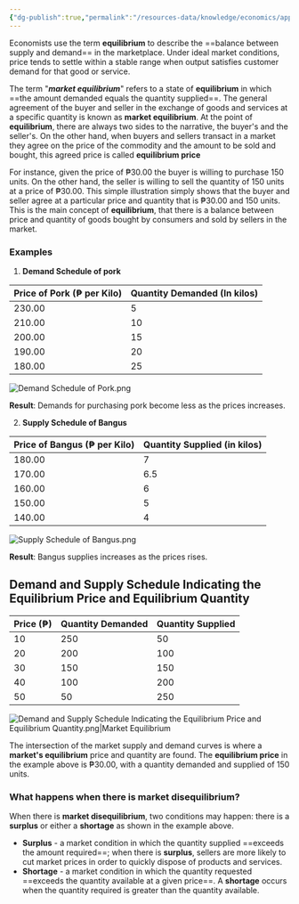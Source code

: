 ```yaml
---
{"dg-publish":true,"permalink":"/resources-data/knowledge/economics/applied-economics/equilibrium/market-equilibrium/"}
---
```


Economists use the term **equilibrium** to describe the ==balance between supply and demand== in the marketplace. Under ideal market conditions, price tends to settle within a stable range when output satisfies customer demand for that good or service.

The term "***market equilibrium***" refers to a state of **equilibrium** in which ==the amount demanded equals the quantity supplied==. The general agreement of the buyer and seller in the exchange of goods and services at a specific quantity is known as **market equilibrium**. At the point of **equilibrium**, there are always two sides to the narrative, the buyer's and the seller's. On the other hand, when buyers and sellers transact in a market they agree on the price of the commodity and the amount to be sold and bought, this agreed price is called **equilibrium price**

For instance, given the price of ₱30.00 the buyer is willing to purchase 150 units. On the other hand, the seller is willing to sell the quantity of 150 units at a price of ₱30.00. This simple illustration simply shows that the buyer and seller agree at a particular price and quantity that is ₱30.00 and 150 units. This is the main concept of **equilibrium**, that there is a balance between price and quantity of goods bought by consumers and sold by sellers in the market.

### Examples
1. **Demand Schedule of pork**

| **Price of Pork** (₱ per Kilo) | **Quantity Demanded** (In kilos) |
| ------------------------------ | -------------------------------- |
| 230.00                         | 5                                |
| 210.00                         | 10                               |
| 200.00                         | 15                               |
| 190.00                         | 20                               |
| 180.00                         | 25                               |

![Demand Schedule of Pork.png](/img/user/References/Economics/Images/Demand%20Schedule%20of%20Pork.png)

**Result**: Demands for purchasing pork become less as the prices increases.

2. **Supply Schedule of Bangus**

| **Price of Bangus** (₱ per Kilo) | **Quantity Supplied** (in kilos) |
| -------------------------------- | -------------------------------- |
| 180.00                           | 7                                |
| 170.00                           | 6.5                              |
| 160.00                           | 6                                |
| 150.00                           | 5                                |
| 140.00                           | 4                                |

![Supply Schedule of Bangus.png](/img/user/References/Economics/Images/Supply%20Schedule%20of%20Bangus.png)

**Result**: Bangus supplies increases as the prices rises.

## Demand and Supply Schedule Indicating the Equilibrium Price and Equilibrium Quantity

| **Price** (₱) | **Quantity Demanded** | **Quantity Supplied** |
| ------------- | --------------------- | --------------------- |
| 10            | 250                   | 50                    |
| 20            | 200                   | 100                   |
| 30            | 150                   | 150                   |
| 40            | 100                   | 200                   |
| 50            | 50                    | 250                   |

![Demand and Supply Schedule Indicating the Equilibrium Price and Equilibrium Quantity.png|Market Equilibrium](/img/user/References/Economics/Images/Demand%20and%20Supply%20Schedule%20Indicating%20the%20Equilibrium%20Price%20and%20Equilibrium%20Quantity.png)

The intersection of the market supply and demand curves is where a **market's equilibrium** price and quantity are found. The **equilibrium price** in the example above is ₱30.00, with a quantity demanded and supplied of 150 units.

### What happens when there is market disequilibrium?
When there is **market disequilibrium**, two conditions may happen: there is a **surplus** or either a **shortage** as shown in the example above.

* **Surplus** - a market condition in which the quantity supplied ==exceeds the amount required==; when there is **surplus**, sellers are more likely to cut market prices in order to quickly dispose of products and services.
* **Shortage** - a market condition in which the quantity requested ==exceeds the quantity available at a given price==. A **shortage** occurs when the quantity required is greater than the quantity available.

